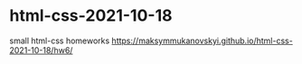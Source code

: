 # html-css-2021-10-18
small html-css homeworks
https://maksymmukanovskyi.github.io/html-css-2021-10-18/hw6/
